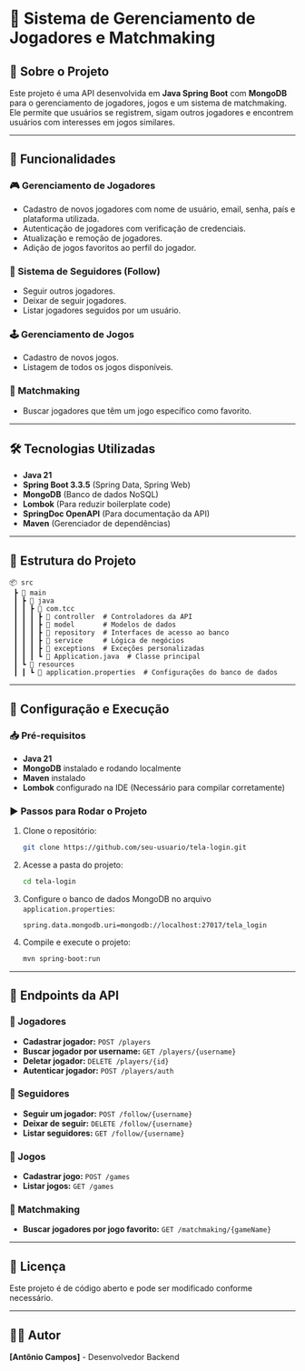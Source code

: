 # 📌 Sistema de Gerenciamento de Jogadores e Matchmaking

## 📖 Sobre o Projeto
Este projeto é uma API desenvolvida em **Java Spring Boot** com **MongoDB** para o gerenciamento de jogadores, jogos e um sistema de matchmaking. Ele permite que usuários se registrem, sigam outros jogadores e encontrem usuários com interesses em jogos similares.

---

## 🚀 Funcionalidades

### 🎮 Gerenciamento de Jogadores
- Cadastro de novos jogadores com nome de usuário, email, senha, país e plataforma utilizada.
- Autenticação de jogadores com verificação de credenciais.
- Atualização e remoção de jogadores.
- Adição de jogos favoritos ao perfil do jogador.

### 🔗 Sistema de Seguidores (Follow)
- Seguir outros jogadores.
- Deixar de seguir jogadores.
- Listar jogadores seguidos por um usuário.

### 🕹️ Gerenciamento de Jogos
- Cadastro de novos jogos.
- Listagem de todos os jogos disponíveis.

### 🤝 Matchmaking
- Buscar jogadores que têm um jogo específico como favorito.

---

## 🛠️ Tecnologias Utilizadas
- **Java 21**
- **Spring Boot 3.3.5** (Spring Data, Spring Web)
- **MongoDB** (Banco de dados NoSQL)
- **Lombok** (Para reduzir boilerplate code)
- **SpringDoc OpenAPI** (Para documentação da API)
- **Maven** (Gerenciador de dependências)

---

## 📂 Estrutura do Projeto

```
📦 src
 ┣ 📂 main
 ┃ ┣ 📂 java
 ┃ ┃ ┣ 📂 com.tcc
 ┃ ┃ ┃ ┣ 📂 controller  # Controladores da API
 ┃ ┃ ┃ ┣ 📂 model       # Modelos de dados
 ┃ ┃ ┃ ┣ 📂 repository  # Interfaces de acesso ao banco
 ┃ ┃ ┃ ┣ 📂 service     # Lógica de negócios
 ┃ ┃ ┃ ┣ 📂 exceptions  # Exceções personalizadas
 ┃ ┃ ┃ ┗ 📜 Application.java  # Classe principal
 ┃ ┗ 📂 resources
 ┃ ┃ ┗ 📜 application.properties  # Configurações do banco de dados
```

---

## 🔧 Configuração e Execução
### 📥 Pré-requisitos
- **Java 21**
- **MongoDB** instalado e rodando localmente
- **Maven** instalado
- **Lombok** configurado na IDE (Necessário para compilar corretamente)

### ▶️ Passos para Rodar o Projeto
1. Clone o repositório:
   ```bash
   git clone https://github.com/seu-usuario/tela-login.git
   ```
2. Acesse a pasta do projeto:
   ```bash
   cd tela-login
   ```
3. Configure o banco de dados MongoDB no arquivo `application.properties`:
   ```properties
   spring.data.mongodb.uri=mongodb://localhost:27017/tela_login
   ```
4. Compile e execute o projeto:
   ```bash
   mvn spring-boot:run
   ```

---

## 📌 Endpoints da API

### 📌 Jogadores
- **Cadastrar jogador:** `POST /players`
- **Buscar jogador por username:** `GET /players/{username}`
- **Deletar jogador:** `DELETE /players/{id}`
- **Autenticar jogador:** `POST /players/auth`

### 📌 Seguidores
- **Seguir um jogador:** `POST /follow/{username}`
- **Deixar de seguir:** `DELETE /follow/{username}`
- **Listar seguidores:** `GET /follow/{username}`

### 📌 Jogos
- **Cadastrar jogo:** `POST /games`
- **Listar jogos:** `GET /games`

### 📌 Matchmaking
- **Buscar jogadores por jogo favorito:** `GET /matchmaking/{gameName}`

---

## 📜 Licença
Este projeto é de código aberto e pode ser modificado conforme necessário.

---

## 👨‍💻 Autor
**[Antônio Campos]** - Desenvolvedor Backend

